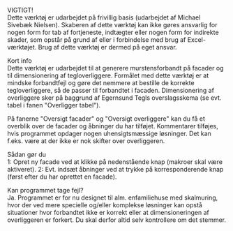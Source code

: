 VIGTIGT!										
Dette værktøj er udarbejdet på frivillig basis (udarbejdet af Michael Sivebæk Nielsen).
Skaberen af dette værktøj kan ikke gøres ansvarlig for nogen form for tab af fortjeneste, indtægter eller nogen form for indirekte skader, som opstår på grund af eller i forbindelse med brug af Excel-værktøjet.
Brug af dette værktøj er dermed på eget ansvar.						

Kort info						
Dette værktøj er udarbejdet til at generere murstensforbandt på facader og til dimensionering af tegloverliggere.
Formålet med dette værktøj er at mindske forbandtfejl og gøre det nemmere at bestille de korrekte tegloverliggere, så de passer til forbandtet i facaden.
Dimensionering af overliggere sker på baggrund af Egernsund Tegls overslagsskema (se evt. tabel i fanen "Overligger tabel").

På fanerne "Oversigt facader" og "Oversigt overliggere" kan du få et overblik over de facader og åbninger du har tilføjet.
Kommentarer tilføjes, hvis programmet opdager nogen uhensigtsmæssige løsninger. Det kan f.eks. være at der ikke er nok skifter over overliggeren.						
				
Sådan gør du						
1: Opret ny facade ved at klikke på nedenstående knap (makroer skal være aktiveret).
2: Evt. indsæt åbninger ved at trykke på korresponderende knap (først efter du har oprettet en facade).					

Kan programmet tage fejl?							
Ja.
Programmet er for nu designet til alm. enfamiliehuse med skalmuring, hvor der ved mere specielle og/eller komplekse løsninger kan opstå situationer hvor forbandtet ikke er korrekt eller at dimensioneringen af overliggeren er forkert.
Du skal derfor altid selv kontrollere om det stemmer.							
